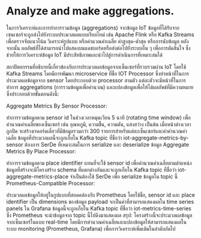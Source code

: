 # Analyze and make aggregations.
ในการวิเคราะห์และการทำการรวมข้อมูล (aggregations) จากข้อมูล IoT ข้อมูลที่ได้รับจากเซนเซอร์จะถูกส่งไปยังระบบประมวลผลแบบเรียลไทม์ เช่น Apache Flink หรือ Kafka Streams เพื่อตรวจจับแนวโน้ม วิเคราะห์รูปแบบ หรือคำนวณค่าเฉลี่ย ค่าสูงสุด-ต่ำสุด หรือการนับข้อมูล หลังจากนั้น ผลลัพธ์ที่ได้สามารถนำไปแสดงบนแดชบอร์ดหรือส่งต่อไปยังระบบอื่น ๆ เพื่อการตัดสินใจ ซึ่งช่วยให้การวิเคราะห์ข้อมูล IoT มีประสิทธิภาพและนำไปสู่การดำเนินการที่เหมาะสมได้



สถาปัตยกรรมที่อธิบายนี้เกี่ยวข้องกับการประมวลผลข้อมูลจากเซ็นเซอร์ที่รวบรวมผ่าน IoT โดยใช้ Kafka Streams โดยมีการพัฒนา microservice ที่ชื่อ IOT Processor ซึ่งทำหน้าที่ในการประมวลผลข้อมูลจาก sensor โดยประกอบด้วย processor สามตัว แต่ละตัวจะมีหน้าที่ในการทำการ aggregations (การรวมข้อมูลเพื่อคำนวณ) และแปลงข้อมูลเพื่อให้ได้ผลลัพธ์ที่มีความหมาย ซึ่งประกอบด้วยขั้นตอนดังนี้:

Aggregate Metrics By Sensor Processor:

ทำการรวมข้อมูลตาม sensor id ในช่วงเวลาหมุนเวียน 5 นาที (rotating time window) เพื่อคำนวณค่าเฉลี่ยของเซ็นเซอร์ เช่น อุณหภูมิ, ความชื้น, ความดัน, แสงสว่าง เป็นต้น
เมื่อหน้าต่างเวลาถูกปิด จะสร้างเรคอร์ดเดี่ยวที่มีข้อมูลรวมกว่า 300 รายการสำหรับแต่ละเซ็นเซอร์และค่าคำนวณค่าเฉลี่ย
ข้อมูลที่ประมวลผลนี้จะถูกเก็บใน Kafka topic ที่ชื่อว่า iot-aggregate-metrics-by-sensor
ต้องการ SerDe ที่เหมาะสมในการ serialize และ deserialize ข้อมูล
Aggregate Metrics By Place Processor:

ทำการรวมข้อมูลตาม place identifier แทนที่จะใช้ sensor id เพื่อคำนวณค่าเฉลี่ยตามตำแหน่ง
ข้อมูลที่สร้างจะมีโครงสร้าง schema ที่แตกต่างกันและจะถูกเก็บใน Kafka topic ที่ชื่อว่า iot-aggregate-metrics-place
จำเป็นต้องใช้ SerDe เพื่อ serialize ข้อมูลใน topic นี้
Prometheus-Compatible Processor:

ประมวลผลข้อมูลให้อยู่ในรูปแบบที่สอดคล้องกับ Prometheus โดยใช้ชื่อ, sensor id และ place identifier เป็น dimensions ของข้อมูล
payload จะเป็นค่าที่สามารถแสดงผลใน time series panels ใน Grafana
ข้อมูลนี้จะถูกเก็บใน Kafka topic ที่ชื่อว่า iot-metrics-time-series ซึ่ง Prometheus จะนำข้อมูลจาก topic นี้ไปดึงมาแสดงผล
สรุป: โครงสร้างนี้จะประมวลผลข้อมูลจากเซ็นเซอร์ในแบบ real-time โดยมีการคำนวณค่าเฉลี่ยและแปลงข้อมูลให้สามารถแสดงผลในระบบ monitoring (Prometheus, Grafana) เพื่อการวิเคราะห์เพิ่มเติมในลำดับถัดไป